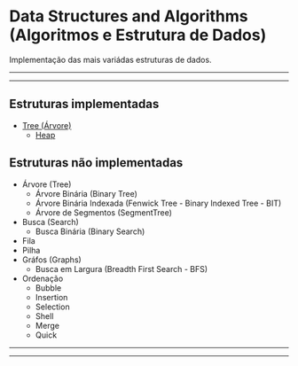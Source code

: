 # Data Structures and Algorithms (Algoritmos e Estrutura de Dados)

Implementação das mais variádas estruturas de dados.

-----
-----

## Estruturas implementadas

- [Tree (Árvore)](./tree/)
  - [Heap](./tree/README.md#Heap)

## Estruturas não implementadas

- Árvore (Tree)
  - Árvore Binária (Binary Tree)
  - Árvore Binária Indexada (Fenwick Tree - Binary Indexed Tree - BIT)
  - Árvore de Segmentos (SegmentTree)
- Busca (Search)
  - Busca Binária (Binary Search)
- Fila
- Pilha
- Gráfos (Graphs)
  - Busca em Largura (Breadth First Search - BFS)
- Ordenação
  - Bubble
  - Insertion
  - Selection
  - Shell
  - Merge
  - Quick

-----
-----
